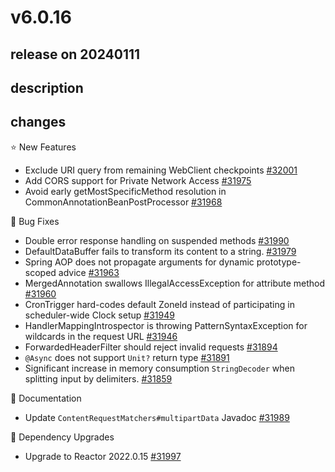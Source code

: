 # v6.0.16

## release on 20240111

## description

## changes

⭐ New Features

* Exclude URI query from remaining WebClient checkpoints <a href="https://github.com/spring-projects/spring-framework/issues/32001" data-hovercard-type="issue" data-hovercard-url="/spring-projects/spring-framework/issues/32001/hovercard">#32001</a>
* Add CORS support for Private Network Access <a href="https://github.com/spring-projects/spring-framework/issues/31975" data-hovercard-type="issue" data-hovercard-url="/spring-projects/spring-framework/issues/31975/hovercard">#31975</a>
* Avoid early getMostSpecificMethod resolution in CommonAnnotationBeanPostProcessor <a href="https://github.com/spring-projects/spring-framework/issues/31968" data-hovercard-type="issue" data-hovercard-url="/spring-projects/spring-framework/issues/31968/hovercard">#31968</a>

🐞 Bug Fixes

* Double error response handling on suspended methods <a href="https://github.com/spring-projects/spring-framework/issues/31990" data-hovercard-type="issue" data-hovercard-url="/spring-projects/spring-framework/issues/31990/hovercard">#31990</a>
* DefaultDataBuffer fails to transform its content to a string. <a href="https://github.com/spring-projects/spring-framework/issues/31979" data-hovercard-type="issue" data-hovercard-url="/spring-projects/spring-framework/issues/31979/hovercard">#31979</a>
* Spring AOP does not propagate arguments for dynamic prototype-scoped advice <a href="https://github.com/spring-projects/spring-framework/issues/31963" data-hovercard-type="issue" data-hovercard-url="/spring-projects/spring-framework/issues/31963/hovercard">#31963</a>
* MergedAnnotation swallows IllegalAccessException for attribute method <a href="https://github.com/spring-projects/spring-framework/issues/31960" data-hovercard-type="issue" data-hovercard-url="/spring-projects/spring-framework/issues/31960/hovercard">#31960</a>
* CronTrigger hard-codes default ZoneId instead of participating in scheduler-wide Clock setup <a href="https://github.com/spring-projects/spring-framework/issues/31949" data-hovercard-type="issue" data-hovercard-url="/spring-projects/spring-framework/issues/31949/hovercard">#31949</a>
* HandlerMappingIntrospector is throwing PatternSyntaxException for wildcards in the request URL <a href="https://github.com/spring-projects/spring-framework/issues/31946" data-hovercard-type="issue" data-hovercard-url="/spring-projects/spring-framework/issues/31946/hovercard">#31946</a>
* ForwardedHeaderFilter should reject invalid requests <a href="https://github.com/spring-projects/spring-framework/issues/31894" data-hovercard-type="issue" data-hovercard-url="/spring-projects/spring-framework/issues/31894/hovercard">#31894</a>
* <code>@Async</code> does not support <code>Unit?</code> return type <a href="https://github.com/spring-projects/spring-framework/issues/31891" data-hovercard-type="issue" data-hovercard-url="/spring-projects/spring-framework/issues/31891/hovercard">#31891</a>
* Significant increase in memory consumption <code>StringDecoder</code> when splitting input by delimiters. <a href="https://github.com/spring-projects/spring-framework/issues/31859" data-hovercard-type="issue" data-hovercard-url="/spring-projects/spring-framework/issues/31859/hovercard">#31859</a>

📔 Documentation

* Update <code>ContentRequestMatchers#multipartData</code> Javadoc <a href="https://github.com/spring-projects/spring-framework/issues/31989" data-hovercard-type="issue" data-hovercard-url="/spring-projects/spring-framework/issues/31989/hovercard">#31989</a>

🔨 Dependency Upgrades

* Upgrade to Reactor 2022.0.15 <a href="https://github.com/spring-projects/spring-framework/issues/31997" data-hovercard-type="issue" data-hovercard-url="/spring-projects/spring-framework/issues/31997/hovercard">#31997</a>

